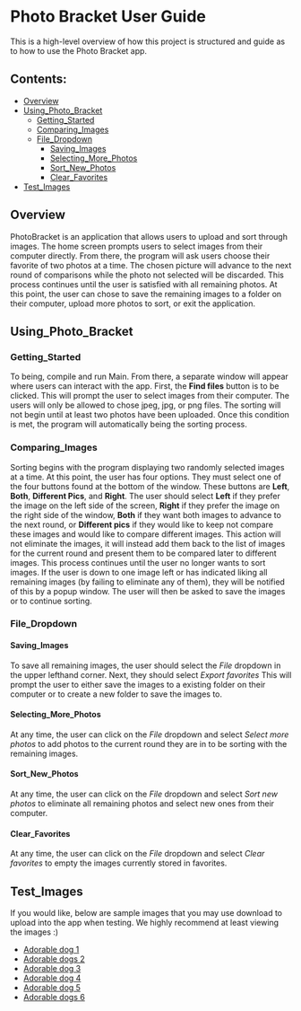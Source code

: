 # Photo Bracket User Guide

This is a high-level overview of how this project is structured and guide as to how to
 use the Photo Bracket app.

## Contents:
* [Overview](#overview)
* [Using_Photo_Bracket](#using_photo_bracket)
    * [Getting_Started](#getting_started)
    * [Comparing_Images](#comparing_images)
    * [File_Dropdown](#file_dropdown)
      * [Saving_Images](#saving_images)
      * [Selecting_More_Photos](#selecting_more_photos)
      * [Sort_New_Photos](#sort_new_photos)
      * [Clear_Favorites](#clear_favorites)
* [Test_Images](#test_images)

## Overview
PhotoBracket is an application that allows users to upload and sort through images. The home screen
 prompts users to select images from their computer directly. From there, the program will ask
  users choose their favorite of two photos at a time. The chosen picture will advance to the next
   round of comparisons while the photo not selected will be discarded. This process continues
    until the user is satisfied with all remaining photos. At this point, the user can chose to
     save the remaining images to a folder on their computer, upload more photos to sort, or exit
      the application.

## Using_Photo_Bracket

### Getting_Started
To being, compile and run Main. From there, a separate window will appear where users can interact
 with the app. First, the **Find files** button is to be clicked. This will prompt the user to select
 images from their computer. The users will only be allowed to chose jpeg, jpg, or png files. The
  sorting will not begin until at least two photos have been uploaded. Once this condition is met,
   the program will automatically being the sorting process.

### Comparing_Images
Sorting begins with the program displaying two randomly selected images at a time. At this point,
 the user has four options. They must select one of the four buttons found at the bottom of the
  window. These buttons are **Left**, **Both**, **Different Pics**, and **Right**. The user should select
   **Left** if they prefer the image on the left side of the screen, **Right** if they prefer the image
    on the right side of the window, **Both** if they want both images to advance to the next round,
     or **Different pics** if they would like to keep not compare these images and would like to
      compare different images. This action will not eliminate the images, it will instead add them
       back to the list of images for the current round and present them to be compared later to
        different images. This process continues until the user no longer wants to sort images. If
         the user is down to one image left or has indicated liking all remaining images (by
          failing to eliminate any of them), they will be notified of this by a popup window. The
           user will then be asked to save the images or to continue sorting.

### File_Dropdown

#### Saving_Images
To save all remaining images, the user should select the *File* dropdown in the upper lefthand
 corner. Next, they should select *Export favorites* This will prompt the user to either save
  the images to a existing folder on their computer or to create a new folder to save the images
   to.

#### Selecting_More_Photos
At any time, the user can click on the *File* dropdown and select *Select more photos* to add
 photos to the current round they are in to be sorting with the remaining images.

#### Sort_New_Photos
At any time, the user can click on the *File* dropdown and select *Sort new photos* to eliminate
 all remaining photos and select new ones from their computer.

#### Clear_Favorites
At any time, the user can click on the *File* dropdown and select *Clear favorites* to empty the
 images currently stored in favorites.

## Test_Images
If you would like, below are sample images that you may use download to upload into the app when
 testing. We highly recommend at least viewing the images :)
* [Adorable dog 1](https://cf.ltkcdn.net/dogs/images/orig/206270-1600x1067-Christmas-puppy.jpg)
* [Adorable dogs 2](https://i5.walmartimages.com/asr/83977e3f-18bc-4239-8ec3-dcbf2f4b222d_1.0ed5daec862d4564bf7fd4334ff88bb2.jpeg)
* [Adorable dog 3](https://dogtime.com/assets/uploads/2017/12/christmas-safety-tips-dogs-2-1280x720.jpg)
* [Adorable dog 4](https://www.rover.com/blog/wp-content/uploads/2016/12/christmas-pitbull-668x540.jpg)
* [Adorable dog 5](https://curiocity.com/toronto/wp-content/uploads/2020/11/xmasdog.jpg)
* [Adorable dogs 6](https://grandhavenpetresort.com.au/wp-content/uploads/Dogs-Puppy-cats-Animals-Christmas-Photos-Images.jpg)
